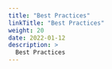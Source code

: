 ```yaml
---
title: "Best Practices"
linkTitle: "Best Practices"
weight: 20
date: 2022-01-12
description: >
  Best Practices
---
```


